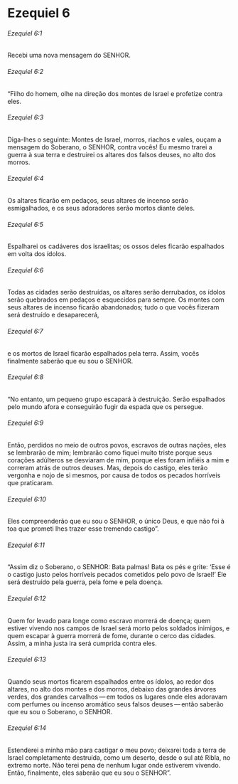 # Ezequiel 6

###### Ezequiel 6:1

Recebi uma nova mensagem do SENHOR.

###### Ezequiel 6:2

“Filho do homem, olhe na direção dos montes de Israel e profetize contra eles.

###### Ezequiel 6:3

Diga-lhes o seguinte: Montes de Israel, morros, riachos e vales, ouçam a mensagem do Soberano, o SENHOR, contra vocês! Eu mesmo trarei a guerra à sua terra e destruirei os altares dos falsos deuses, no alto dos morros.

###### Ezequiel 6:4

Os altares ficarão em pedaços, seus altares de incenso serão esmigalhados, e os seus adoradores serão mortos diante deles.

###### Ezequiel 6:5

Espalharei os cadáveres dos israelitas; os ossos deles ficarão espalhados em volta dos ídolos.

###### Ezequiel 6:6

Todas as cidades serão destruídas, os altares serão derrubados, os ídolos serão quebrados em pedaços e esquecidos para sempre. Os montes com seus altares de incenso ficarão abandonados; tudo o que vocês fizeram será destruído e desaparecerá,

###### Ezequiel 6:7

e os mortos de Israel ficarão espalhados pela terra. Assim, vocês finalmente saberão que eu sou o SENHOR.

###### Ezequiel 6:8

“No entanto, um pequeno grupo escapará à destruição. Serão espalhados pelo mundo afora e conseguirão fugir da espada que os persegue.

###### Ezequiel 6:9

Então, perdidos no meio de outros povos, escravos de outras nações, eles se lembrarão de mim; lembrarão como fiquei muito triste porque seus corações adúlteros se desviaram de mim, porque eles foram infiéis a mim e correram atrás de outros deuses. Mas, depois do castigo, eles terão vergonha e nojo de si mesmos, por causa de todos os pecados horríveis que praticaram.

###### Ezequiel 6:10

Eles compreenderão que eu sou o SENHOR, o único Deus, e que não foi à toa que prometi lhes trazer esse tremendo castigo”.

###### Ezequiel 6:11

“Assim diz o Soberano, o SENHOR: Bata palmas! Bata os pés e grite: ‘Esse é o castigo justo pelos horríveis pecados cometidos pelo povo de Israel!’ Ele será destruído pela guerra, pela fome e pela doença.

###### Ezequiel 6:12

Quem for levado para longe como escravo morrerá de doença; quem estiver vivendo nos campos de Israel será morto pelos soldados inimigos, e quem escapar à guerra morrerá de fome, durante o cerco das cidades. Assim, a minha justa ira será cumprida contra eles.

###### Ezequiel 6:13

Quando seus mortos ficarem espalhados entre os ídolos, ao redor dos altares, no alto dos montes e dos morros, debaixo das grandes árvores verdes, dos grandes carvalhos — em todos os lugares onde eles adoravam com perfumes ou incenso aromático seus falsos deuses — então saberão que eu sou o Soberano, o SENHOR.

###### Ezequiel 6:14

Estenderei a minha mão para castigar o meu povo; deixarei toda a terra de Israel completamente destruída, como um deserto, desde o sul até Ribla, no extremo norte. Não terei pena de nenhum lugar onde estiverem vivendo. Então, finalmente, eles saberão que eu sou o SENHOR”.

